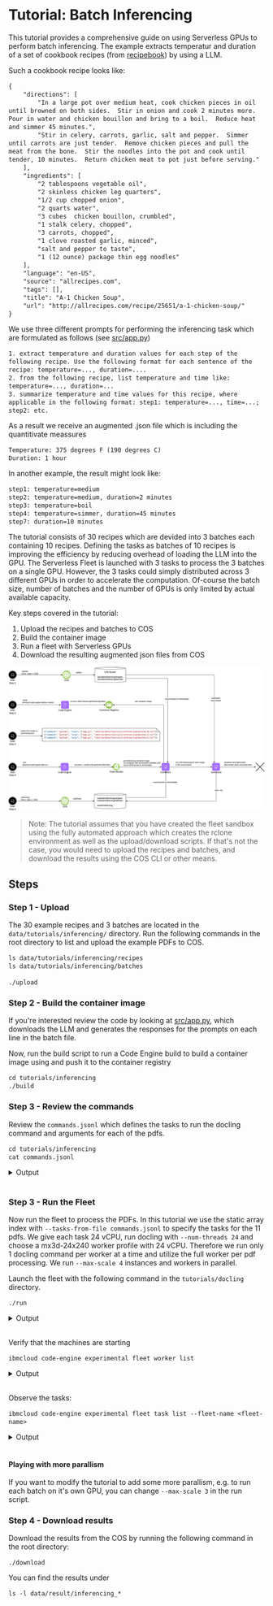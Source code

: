 # Tutorial: Batch Inferencing

This tutorial provides a comprehensive guide on using Serverless GPUs to perform batch inferencing. The example extracts temperatur and duration of a set of cookbook recipes (from [recipebook](https://github.com/dpapathanasiou/recipebook)) by using a LLM.

Such a cookbook recipe looks like:
```
{
    "directions": [
        "In a large pot over medium heat, cook chicken pieces in oil until browned on both sides.  Stir in onion and cook 2 minutes more.  Pour in water and chicken bouillon and bring to a boil.  Reduce heat and simmer 45 minutes.",
        "Stir in celery, carrots, garlic, salt and pepper.  Simmer until carrots are just tender.  Remove chicken pieces and pull the meat from the bone.  Stir the noodles into the pot and cook until tender, 10 minutes.  Return chicken meat to pot just before serving."
    ],
    "ingredients": [
        "2 tablespoons vegetable oil",
        "2 skinless chicken leg quarters",
        "1/2 cup chopped onion",
        "2 quarts water",
        "3 cubes  chicken bouillon, crumbled",
        "1 stalk celery, chopped",
        "3 carrots, chopped",
        "1 clove roasted garlic, minced",
        "salt and pepper to taste",
        "1 (12 ounce) package thin egg noodles"
    ],
    "language": "en-US",
    "source": "allrecipes.com",
    "tags": [],
    "title": "A-1 Chicken Soup",
    "url": "http://allrecipes.com/recipe/25651/a-1-chicken-soup/"
}
```

We use three different prompts for performing the inferencing task which are formulated as follows (see [src/app.py](./src/app.py))
```
1. extract temperature and duration values for each step of the following recipe. Use the following format for each sentence of the recipe: temperature=..., duration=....
2. from the following recipe, list temperature and time like: temperature=..., duration=...
3. summarize temperature and time values for this recipe, where applicable in the following format: step1: temperature=..., time=...; step2: etc.
```

As a result we receive an augmented .json file which is including the quantitivate meassures
```
Temperature: 375 degrees F (190 degrees C)
Duration: 1 hour
```

In another example, the result might look like:
```
step1: temperature=medium
step2: temperature=medium, duration=2 minutes
step3: temperature=boil
step4: temperature=simmer, duration=45 minutes
step7: duration=10 minutes
```


The tutorial consists of 30 recipes which are devided into 3 batches each containing 10 recipes. Defining the tasks as batches of 10 recipes is improving the efficiency by reducing overhead of loading the LLM into the GPU. The Serverless Fleet is launched with 3 tasks to process the 3 batches on a single GPU. However, the 3 tasks could simply distributed across 3 different GPUs in order to accelerate the computation. Of-course the batch size, number of batches and the number of GPUs is only limited by actual available capacity.

Key steps covered in the tutorial:
1. Upload the recipes and batches to COS
2. Build the container image
2. Run a fleet with Serverless GPUs
4. Download the resulting augmented json files from COS


![](../../images/examples_inferencing_flow.png)

> Note: The tutorial assumes that you have created the fleet sandbox using the fully automated approach which creates the rclone environment as well as the upload/download scripts. If that's not the case, you would need to upload the recipes and batches, and download the results using the COS CLI or other means.

## Steps


### Step 1 - Upload

The 30 example recipes and 3 batches are located in the `data/tutorials/inferencing/` directory. Run the following commands in the root directory to list and upload the example PDFs to COS.
```
ls data/tutorials/inferencing/recipes
ls data/tutorials/inferencing/batches

./upload
```

### Step 2 - Build the container image

If you're interested review the code by looking at [src/app.py](./src/app.py), which downloads the LLM and generates the responses for the prompts on each line in the batch file.

Now, run the build script to run a Code Engine build to build a container image using and push it to the container registry

```
cd tutorials/inferencing
./build
```


### Step 3 - Review the commands

Review the `commands.jsonl` which defines the tasks to run the docling command and arguments for each of the pdfs.
```
cd tutorials/inferencing
cat commands.jsonl
```

<a name="Output"></a>
<details>
  <summary>Output</summary>

```
➜  cat commands.jsonl

{"command": "python", "args": ["app.py", "/mnt/ce/data/tutorials/inferencing/batches/0.txt"]}
{"command": "python", "args": ["app.py", "/mnt/ce/data/tutorials/inferencing/batches/1.txt"]}
{"command": "python", "args": ["app.py", "/mnt/ce/data/tutorials/inferencing/batches/2.txt"]}

```
</details>
<br/>

### Step 3 - Run the Fleet

Now run the fleet to process the PDFs. In this tutorial we use the static array index with `--tasks-from-file commands.jsonl` to specify the tasks for the 11 pdfs. We give each task 24 vCPU, run docling with `--num-threads 24` and choose a mx3d-24x240 worker profile with 24 vCPU. Therefore we run only 1 docling command per worker at a time and utilize the full worker per pdf processing. We run `--max-scale 4` instances and workers in parallel. 

Launch the fleet with the following command in the `tutorials/docling` directory.
```
./run
```

<a name="Output"></a>
<details>
  <summary>Output</summary>

```
➜  inferencing ./run
ibmcloud code-engine experimental fleet run
  --name fleet-f7e02a29-1
  --image de.icr.io/ce--fleet-inferencing-7e0a5f0d/inferencing
  --tasks-from-file commands.jsonl
  --worker-profile gx3-24x120x1l40s
  --cpu 24
  --memory 120G
  --max-scale 1
Preparing your tasks: ⠹ Please wait...took 0.375807 seconds.
Preparing your tasks: ⠇ Please wait...
COS Bucket used 'ce-fleet-sandbox-data-fbfdde1d'...
Launching fleet 'fleet-f7e02a29-1'...
Current fleet status 'Launching'...
OK
Getting Fleet 'fleet-f7e02a29-1'...
OK

Name:          fleet-f7e02a29-1
Status:        provisioning
Age:           71s
Created:       2025-08-06T08:35:35Z
Project Name:  ce-fleet-sandbox--ce-project
ID:            5772d148-f655-4b98-a04b-2e51698aa4b8

COS Task Store:
  Bucket Name:  ce-fleet-sandbox-data-fbfdde1d
  Prefix:       e1501040-e56e-48b6-b9f0-1695908199bf/5772d148-f655-4b98-a04b-2e51698aa4b8/

Task Summary:
  Tasks:                 3
  Instances:             1
  Workers:               1
  Instances per Worker:  1
```
</details>
<br/>


Verify that the machines are starting
```
ibmcloud code-engine experimental fleet worker list
```
<a name="Output"></a>
<details>
  <summary>Output</summary>

```
➜  inferencing ibmcloud ce exp fleet worker list
Listing serverless fleet workers...
OK

Name                           Status   IP            Zone     Age    Profile           Fleet Name
fleet-f7e02a29-10000-4a7d3832  running  10.243.0.245  eu-de-1  2m1s   gx3-24x120x1l40s  fleet-f7e02a29-1
```
</details>
<br/>

Observe the tasks:

```
ibmcloud code-engine experimental fleet task list --fleet-name <fleet-name>
```
<a name="Output"></a>
<details>
  <summary>Output</summary>

```
Getting your tasks: ⠹ Please wait...Duration of list in seconds '0.371897'...
OK

Project Name:  ce-fleet-sandbox--ce-project
Project ID:    e1501040-e56e-48b6-b9f0-1695908199bf
Fleet Name:    fleet-f7e02a29-1

COS Task Store:
  Bucket Name:  ce-fleet-sandbox-data-fbfdde1d
  Prefix:       e1501040-e56e-48b6-b9f0-1695908199bf/5772d148-f655-4b98-a04b-2e51698aa4b8/v1/queue/

Task Summary:
  Pending Tasks:     3
  Claimed Tasks:     0
  Running Tasks:     0
  Failed Tasks:      0
  Successful Tasks:  0
```
</details>
<br/>


#### Playing with more parallism

If you want to modify the tutorial to add some more parallism, e.g. to run each batch on it's own GPU, you can change `--max-scale 3` in the run script.


### Step 4 - Download results

Download the results from the COS by running the following command in the root directory:
```
./download
```

You can find the results under
```
ls -l data/result/inferencing_*
```


